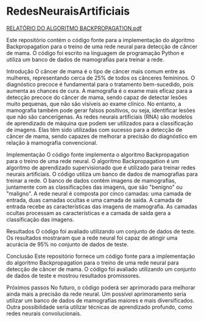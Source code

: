 # RedesNeuraisArtificiais
[RELATÓRIO DO ALGORITMO BACKPROPAGATION.pdf](https://github.com/derlisonaguiar/RedesNeuraisArtificiais/files/13679683/RELATORIO.DO.ALGORITMO.BACKPROPAGATION.pdf)

Este repositório contém o código fonte para a implementação do algoritmo Backpropagation para o treino de uma rede neural para detecção de câncer de mama. O código foi escrito na linguagem de programação Python e utiliza um banco de dados de mamografias para treinar a rede.

Introdução
O câncer de mama é o tipo de câncer mais comum entre as mulheres, representando cerca de 25% de todos os cânceres femininos. O diagnóstico precoce é fundamental para o tratamento bem-sucedido, pois aumenta as chances de cura.
A mamografia é o exame mais eficaz para a detecção precoce do câncer de mama, sendo capaz de detectar lesões muito pequenas, que não são visíveis ao exame clínico. No entanto, a mamografia também pode gerar falsos positivos, ou seja, identificar lesões que não são cancerígenas.
As redes neurais artificiais (RNA) são modelos de aprendizado de máquina que podem ser utilizados para a classificação de imagens. Elas têm sido utilizadas com sucesso para a detecção de câncer de mama, sendo capazes de melhorar a precisão do diagnóstico em relação à mamografia convencional.

Implementação
O código fonte implementa o algoritmo Backpropagation para o treino de uma rede neural. O algoritmo Backpropagation é um algoritmo de aprendizado supervisionado que é utilizado para treinar redes neurais artificiais.
O código utiliza um banco de dados de mamografias para treinar a rede. O banco de dados contém imagens de mamografias, juntamente com as classificações das imagens, que são "benigno" ou "maligno".
A rede neural é composta por cinco camadas: uma camada de entrada, duas camadas ocultas e uma camada de saída. A camada de entrada recebe as características das imagens de mamografia. As camadas ocultas processam as características e a camada de saída gera a classificação das imagens.

Resultados
O código foi avaliado utilizando um conjunto de dados de teste. Os resultados mostraram que a rede neural foi capaz de atingir uma acurácia de 95% no conjunto de dados de teste.

Conclusão
Este repositório fornece um código fonte para a implementação do algoritmo Backpropagation para o treino de uma rede neural para detecção de câncer de mama. O código foi avaliado utilizando um conjunto de dados de teste e mostrou resultados promissores.

Próximos passos
No futuro, o código poderá ser aprimorado para melhorar ainda mais a precisão da rede neural. Um possível aprimoramento seria utilizar um banco de dados de mamografias maiores e mais diversificados. Outra possibilidade seria utilizar técnicas de aprendizado profundo, como redes neurais convolucionais.
